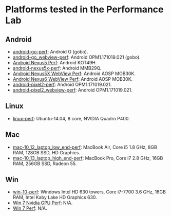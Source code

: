 
[comment]: # (AUTOGENERATED FILE DO NOT EDIT)
[comment]: # (See //tools/perf/generate_perf_data to make changes)

# Platforms tested in the Performance Lab

## Android

 * [android-go-perf](https://ci.chromium.org/p/chrome/builders/luci.chrome.ci/android-go-perf): Android O (gobo).
 * [android-go_webview-perf](https://ci.chromium.org/p/chrome/builders/luci.chrome.ci/android-go_webview-perf): Android OPM1.171019.021 (gobo).
 * [Android Nexus5 Perf](https://ci.chromium.org/p/chrome/builders/luci.chrome.ci/Android%20Nexus5%20Perf): Android KOT49H.
 * [android-nexus5x-perf](https://ci.chromium.org/p/chrome/builders/luci.chrome.ci/android-nexus5x-perf): Android MMB29Q.
 * [Android Nexus5X WebView Perf](https://ci.chromium.org/p/chrome/builders/luci.chrome.ci/Android%20Nexus5X%20WebView%20Perf): Android AOSP MOB30K.
 * [Android Nexus6 WebView Perf](https://ci.chromium.org/p/chrome/builders/luci.chrome.ci/Android%20Nexus6%20WebView%20Perf): Android AOSP MOB30K.
 * [android-pixel2-perf](https://ci.chromium.org/p/chrome/builders/luci.chrome.ci/android-pixel2-perf): Android OPM1.171019.021.
 * [android-pixel2_webview-perf](https://ci.chromium.org/p/chrome/builders/luci.chrome.ci/android-pixel2_webview-perf): Android OPM1.171019.021.

## Linux

 * [linux-perf](https://ci.chromium.org/p/chrome/builders/luci.chrome.ci/linux-perf): Ubuntu-14.04, 8 core, NVIDIA Quadro P400.

## Mac

 * [mac-10_12_laptop_low_end-perf](https://ci.chromium.org/p/chrome/builders/luci.chrome.ci/mac-10_12_laptop_low_end-perf): MacBook Air, Core i5 1.8 GHz, 8GB RAM, 128GB SSD, HD Graphics.
 * [mac-10_13_laptop_high_end-perf](https://ci.chromium.org/p/chrome/builders/luci.chrome.ci/mac-10_13_laptop_high_end-perf): MacBook Pro, Core i7 2.8 GHz, 16GB RAM, 256GB SSD, Radeon 55.

## Win

 * [win-10-perf](https://ci.chromium.org/p/chrome/builders/luci.chrome.ci/win-10-perf): Windows Intel HD 630 towers, Core i7-7700 3.6 GHz, 16GB RAM, Intel Kaby Lake HD Graphics 630.
 * [Win 7 Nvidia GPU Perf](https://ci.chromium.org/p/chrome/builders/luci.chrome.ci/Win%207%20Nvidia%20GPU%20Perf): N/A.
 * [Win 7 Perf](https://ci.chromium.org/p/chrome/builders/luci.chrome.ci/Win%207%20Perf): N/A.

